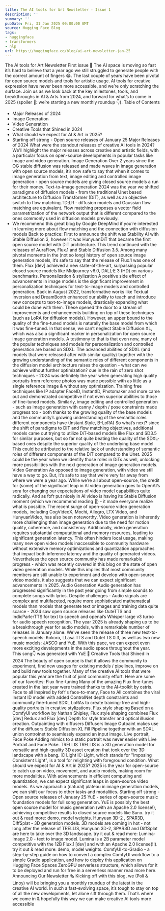 ```yaml
---
title: The AI tools for Art Newsletter - Issue 1
description: ''
summary: ''
pubDate: Fri, 31 Jan 2025 00:00:00 GMT
source: Hugging Face Blog
tags:
- huggingface
- transformers
- nlp
url: https://huggingface.co/blog/ai-art-newsletter-jan-25
---
```


The AI tools for Art Newsletter
First issue 🎉
The AI space is moving so fast it’s hard to believe that a year ago we still struggled to generate people with the correct amount of fingers 😂.
The last couple of years have been pivotal for open source models and tools for artistic usage. AI tools for creative expression have never been more accessible, and we’re only scratching the surface. Join us as we look back at the key milestones, tools, and breakthroughs in AI & Arts from 2024, and forward for what’s to come in 2025 (spoiler 👀: we’re starting a new monthly roundup 👇).
Table of Contents
- Major Releases of 2024
- Image Generation
- Video Generation
- Creative Tools that Shined in 2024
- What should we expect for AI & Art in 2025?
- Starting off strong - Open source releases of January 25
Major Releases of 2024
What were the standout releases of creative AI tools in 2024? We'll highlight the major releases across creative and artistic fields, with a particular focus on open-source developments in popular tasks like image and video generation.
Image Generation
Over 2 years since the OG stable diffusion was released and made waves in image generation with open source models, it’s now safe to say that when it comes to image generation from text, image editing and controlled image generation - open source models are giving closed source models a run for their money.
Text-to-image generation
2024 was the year we shifted paradigms of diffusion models - from the traditional Unet based architecture to Diffusion Transformer (DiT), as well as an objective switch to flow matching.TD;LR - diffusion models and Gaussian flow matching are equivalent. Flow matching proposes a vector field parametrization of the network output that is different compared to the ones commonly used in diffusion models previously.
- We recommend this great blog by Google DeepMind if you’re interested in learning more about flow matching and the connection with diffusion models
Back to practice: First to announce the shift was Stability AI with Stable Diffusion 3, however it was HunyuanDiT that became the first open source model with DiT architecture.
This trend continued with the releases of AuraFlow, Flux.1 and Stable Diffusion 3.5.
Among many pivotal moments in the (not so long) history of open source image generation models, it’s safe to say that the release of Flux.1 was one of them. Flux [dev] achieved a new state-of-the-art, surpassing popular closed source models like Midjourney v6.0, DALL·E 3 (HD) on various benchmarks.
Personalization & stylization
A positive side effect of advancements in image models is the significant improvement in personalization techniques for text-to-image models and controlled generation.
Back in August 2022, transformative works like Textual Inversion and DreamBooth enhanced our ability to teach and introduce new concepts to text-to-image models, drastically expanding what could be done with them. These opened the door to a stream of improvements and enhancements building on top of these techniques (such as LoRA for diffusion models).
However, an upper bound to the quality of the fine-tuned models is naturally the base model from which it was fine-tuned. In that sense, we can’t neglect Stable Diffusion XL, which was also a significant marker in personalization for open source image generation models. A testimony to that is that even now, many of the popular techniques and models for personalization and controlled generation are based on SDXL. The advanced abilities of SDXL (and models that were released after with similar quality) together with the growing understanding of the semantic roles of different components in the diffusion model architecture raises the question -
what can we achieve without further optimization?
cue in the rain of zero shot techniques - 2024 was definitely the year when generating high quality portraits from reference photos was made possible with as little as a single reference image & without any optimization. Training free techniques like IP adapter FaceID, InstantID, Photomaker and more came out and demonstrated competitive if not even superior abilities to those of fine-tuned models.
Similarly, image editing and controlled generation - such as image generation with canny / depth / pose constraints made progress too - both thanks to the growing quality of the base models and the community’s growing understanding of the semantic roles different components have (Instant Style, B-LoRA)
So what’s next? since the shift of paradigms to DiT and flow matching objectives, additional models came out trying to utilize DiT-based models like Flux and SD3.5 for similar purposes, but so far not quite beating the quality of the SDXL-based ones despite the superior quality of the underlying base model. This could be attributed to the relative lack of understanding of semantic roles of different components of the DiT compared to the Unet. 2025 could be the year when we identify those roles in DiTs as well, unlocking more possibilities with the next generation of image generation models.
Video Generation
As opposed to image generation, with video we still have a way to go.
But, it’s safe to say that we’re very far away from where we were a year ago. While we’re all about open-source,
the credit for (some) of the significant leap in AI video generation goes to OpenAI’s sora for changing our
expectations of video model capabilities quite radically. And as fofr put nicely in AI video is having its Stable Diffusion moment (which we recommend reading 🙂) - it
made everyone realize what is possible.
The recent surge of open-source video generation models, including CogVideoX, Mochi, Allegro, LTX Video, and HunyuanVideo, has also been noteworthy. Video generation is inherently more challenging than image generation due to the need for motion quality, coherence, and consistency. Additionally, video generation requires substantial computational and memory resources, leading to significant generation latency. This often hinders local usage, making many new open video models inaccessible to community hardware without extensive memory optimizations and quantization approaches that impact both inference latency and the quality of generated videos. Nevertheless the open source community has made remarkable progress - which was recently covered in this blog on the state of open video generation models.
While this implies that most community members are still unable to experiment and develop with open-source video models, it also suggests that we can expect significant advancements in 2025.
Audio Generation
Audio generation has progressed significantly in the past year going from simple sounds to complete songs with lyrics. Despite challenges - Audio signals are complex and multifaceted, require more sophisticated mathematical models than models that generate text or images and training data quite scarce - 2024 saw open source releases like OuteTTS and IndicParlerTTS for text to speech and openai’s Whisper large v3 turbo for audio speech recognition. The year 2025 is already shaping up to be a breakthrough year for audio models, with a remarkable number of releases in January alone. We've seen the release of three new text-to-speech models: Kokoro, LLasa TTS and OuteTTS 0.3, as well as two new music models: JASCO and YuE. With this pace, we can expect even more exciting developments in the audio space throughout the year.
This song👇 was generated with YuE 🤯
Creative Tools that Shined in 2024
The beauty of open source is that it allows the community to experiment, find new usages for existing models / pipelines, improve on and build new tools together. Many of the creative AI tools that were popular this year are the fruit of joint community effort.
Here are some of our favorites:
Flux fine-tuning
Many of the amazing Flux fine-tunes created in the last year were trained thanks to the AI-toolkit by ostris.
Face to all
Inspired by fofr's face-to-many, Face to All combines the viral Instant ID model with added ControlNet depth constraints and community fine-tuned SDXL LoRAs to create training-free and high-quality portraits in creative stylizations.
Flux style shaping
Based on a ComfyUI workflow by Nathan Shipley, Flux style shaping combines Flux [dev] Redux and Flux [dev] Depth for style transfer and optical illusion creation.
Outpainting with diffusers
Diffusers Image Outpaint makes use of the diffusers Stable Diffusion XL Fill Pipeline together with an SDXL union controlnet to seamlessly expand an input image.
Live portrait, Face Poke
Adding mimics to a static portrait was never easier with Live Portrait and Face Poke.
TRELLIS
TRELLIS is a 3D generation model for versatile and high-quality 3D asset creation that took over the 3D landscape with a bang.
IC Light
IC-Light, which stands for "Imposing Consistent Light", is a tool for relighting with foreground condition.
What should we expect for AI & Art in 2025?
2025 is the year for open-source to catch up on video, movement, and audio models, making room for more modalities. With advancements in efficient computing and quantization, we can expect significant leaps in open-source video models. As we approach a (natural) plateau in image generation models, we can shift our focus to other tasks and modalities.
Starting off strong - Open source releases of January 25
YuE - series of open-source music foundation models for full song generation. YuE is possibly the best open source model for music generation (with an Apache 2.0 license!), achieving competitive results to closed source models like Suno.
try it out & read more: demo, model weights.
Hunyuan 3D-2 , SPAR3D, DiffSplat - 3D generation models. 3D models are coming in hot - not long after the release of TRELLIS, Hunyuan 3D-2, SPAR3D and DiffSplat are here to take over the 3D landscape.
try it out & read more:
Lumina-Image 2.0 - text to image model. Lumina is a 2B parameter model competitive with the 12B Flux.1 [dev] and with an Apache 2.0 license(!!).
try it out & read more: demo, model weights.
ComfyUI-to-Gradio - a step-by-step guide on how to convert a complex ComfyUI workflow to a simple Gradio application, and how to deploy this application on Hugging Face Spaces ZeroGPU serverless structure, which allows for it to be deployed and run for free in a serverless manner read more here.
Announcing Our Newsletter 🗞️
Kicking off with this blog, we (Poli & Linoy) will be bringing you a monthly roundup of the latest in the creative AI world. In such a fast-evolving space, it’s tough to stay on top of all the new developments, let alone sift through them. That’s where we come in & hopefully this way we can make creative AI tools more accessible